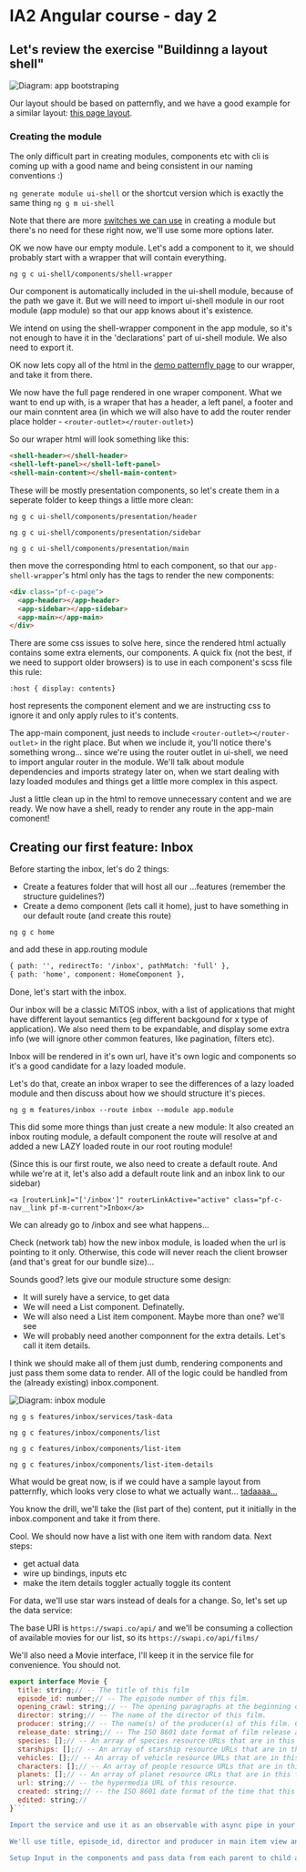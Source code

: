 # IA2 Angular course - day 2

## Let's review the exercise "Buildinng a layout shell"
 
![Diagram: app bootstraping](./diagrams/3.shell_module.svg)

Our layout should be based on patternfly, and we have a good example for a similar layout: [this page layout](https://www.patternfly.org/v4/documentation/core/demos/page/default-nav). 

### Creating the module

The only difficult part in creating modules, components etc with cli is coming up with a good name and being consistent in our naming conventions :)

`ng generate module ui-shell` or the shortcut version which is exactly the same thing `ng g m ui-shell`

Note that there are more [switches we can use](https://angular.io/cli/generate#module-command) in creating a module but there's no need for these right now, we'll use some more options later.

OK we now have our empty module. Let's add a component to it, we should probably start with a wrapper that will contain everything.

`ng g c ui-shell/components/shell-wrapper`

Our component is automatically included in the ui-shell module, because of the path we gave it. But we will need to import ui-shell module in our root module (app module) so that our app knows about it's existence.

We intend on using the shell-wrapper component in the app module, so it's not enough to have it in the 'declarations' part of ui-shell module. We also need to export it.

OK now lets copy all of the html in the [demo patternfly page](https://www.patternfly.org/v4/documentation/core/demos/page/default-nav) to our wrapper, and take it from there.

We now have the full page rendered in one wraper component. What we want to end up with, is a wraper that has a header, a left panel, a footer and our main conntent area (in which we will also have to add the router render place holder - `<router-outlet></router-outlet>`)

So our wraper html will look something like this:

```html
<shell-header></shell-header>
<shell-left-panel></shell-left-panel>
<shell-main-content></shell-main-content>
```

These will be mostly presentation components, so let's create them in a seperate folder to keep things a little more clean:

`ng g c ui-shell/components/presentation/header`

`ng g c ui-shell/components/presentation/sidebar`

`ng g c ui-shell/components/presentation/main`

then move the corresponding html to each component, so that our `app-shell-wrapper`'s html only has the tags to render the new components:

```html
<div class="pf-c-page">
  <app-header></app-header>
  <app-sidebar></app-sidebar>
  <app-main></app-main>
</div>
```

There are some css issues to solve here, since the rendered html actually contains some extra elements, our components. A quick fix (not the best, if we need to support older browsers) is to use in each component's scss file this rule:

`:host { display: contents}`

host represents the component element and we are instructing css to ignore it and only apply rules to it's contents.

The app-main component, just needs to include `<router-outlet></router-outlet>` in the right place. But when we include it, you'll notice there's something wrong... since we're using the router outlet in ui-shell, we need to import angular router in the module. We'll talk about module dependencies and imports strategy later on, when we start dealing with lazy loaded modules and things get a little more complex in this aspect.

Just a little clean up in the html to remove unnecessary content and we are ready. We now have a shell, ready to render any route in the app-main comonent!

## Creating our first feature: Inbox

Before starting the inbox, let's do 2 things:

- Create a features folder that will host all our ...features (remember the structure guidelines?)
- Create a demo component (lets call it home), just to have something in our default route (and create this route)

`ng g c home`

and add these in app.routing module

```html
{ path: '', redirectTo: '/inbox', pathMatch: 'full' },
{ path: 'home', component: HomeComponent },
```
Done, let's start with the inbox.

Our inbox will be a classic MiTOS inbox, with a list of applications that might have different layout semantics (eg different backgound for x type of application). We also need them to be expandable, and display some extra info (we will ignore other common features, like pagination, filters etc).

Inbox will be rendered in it's own url, have it's own logic and components so it's  a good candidate for a lazy loaded module.

Let's do that, create an inbox wraper to see the differences of a lazy loaded module and then discuss about how we should structure it's pieces.

`ng g m features/inbox --route inbox --module app.module`

This did some more things than just create a new module: It also created an inbox routing module, a default component the route will resolve at and added a new LAZY loaded route in our root routing module!

(Since this is our first route, we also need to create a default route. And while we're at it, let's also add a default route link and an inbox link to our sidebar)

`<a [routerLink]="['/inbox']" routerLinkActive="active" class="pf-c-nav__link pf-m-current">Inbox</a>`

We can already go to /inbox and see what happens...

Check (network tab) how the new inbox module, is loaded when the url is pointing to it only. Otherwise, this code will never reach the client browser (and that's great for our bundle size)...

Sounds good? lets give our module structure some design:

- It will surely have a service, to get data
- We will need a List component. Definatelly.
- We will also need a List item component. Maybe more than one? we'll see
- We will probably need another componnent for the extra details. Let's call it item details.

I think we should make all of them just dumb, rendering components and just pass them some data to render. All of the logic could be handled from the (already existing) inbox.component.

![Diagram: inbox module](./diagrams/InboxModule.svg)

`ng g s features/inbox/services/task-data`

`ng g c features/inbox/components/list`

`ng g c features/inbox/components/list-item`

`ng g c features/inbox/components/list-item-details`

What would be great now, is if we could have a sample layout from patternfly, which looks very close to what we actually want... [tadaaaa...](https://www.patternfly.org/v4/documentation/core/demos/datalist/expandable-demo)

You know the drill, we'll take the (list part of the) content, put it initially in the inbox.component and take it from there.

Cool. We should now have a list with one item with random data. Next steps:

- get actual data
- wire up bindings, inputs etc
- make the item details toggler actually toggle its content

For data, we'll use star wars instead of deals for a change. So, let's set up the data service:

The base URI is `https://swapi.co/api/` and we'll be consuming a collection of available movies for our list, so its `https://swapi.co/api/films/`


We'll also need a Movie interface, I'll keep it in the service file for convenience. You should not.

```javascript
export interface Movie {
  title: string;// -- The title of this film
  episode_id: number;// -- The episode number of this film.
  opening_crawl: string;// -- The opening paragraphs at the beginning of this film.
  director: string;// -- The name of the director of this film.
  producer: string;// -- The name(s) of the producer(s) of this film. Comma separated.
  release_date: string;// -- The ISO 8601 date format of film release at original creator country.
  species: [];// -- An array of species resource URLs that are in this film.
  starships: [];// -- An array of starship resource URLs that are in this film.
  vehicles: [];// -- An array of vehicle resource URLs that are in this film.
  characters: [];// -- An array of people resource URLs that are in this film.
  planets: [];// -- An array of planet resource URLs that are in this film.
  url: string;// -- the hypermedia URL of this resource.
  created: string;// -- the ISO 8601 date format of the time that this resource was created.
  edited: string;//
}```

Import the service and use it as an observable with async pipe in your html. Alternatively, subscribe and assign it to non-async variable but dont forget to unsubscribe.

We'll use title, episode_id, director and producer in main item view and the rest in details view.

Setup Input in the components and pass data from each parent to child as needed.